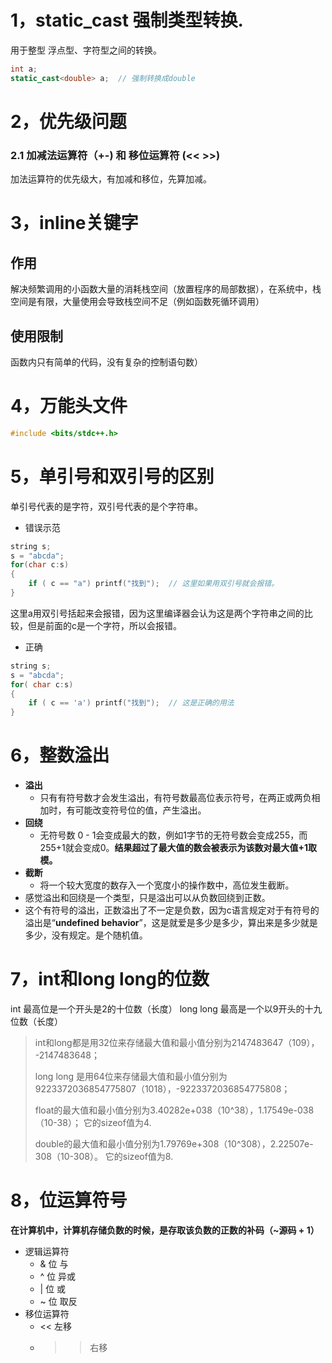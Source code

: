 # 1，static_cast 强制类型转换.
用于整型 浮点型、字符型之间的转换。
```c++
int a;
static_cast<double> a;  // 强制转换成double

```

# 2，优先级问题
### 2.1 加减法运算符（+-) 和 移位运算符 (<< >>)
加法运算符的优先级大，有加减和移位，先算加减。

# 3，inline关键字
## 作用
解决频繁调用的小函数大量的消耗栈空间（放置程序的局部数据），在系统中，栈空间是有限，大量使用会导致栈空间不足（例如函数死循环调用）
## 使用限制
函数内只有简单的代码，没有复杂的控制语句数）

# 4，万能头文件
```c++
#include <bits/stdc++.h>
```

# 5，单引号和双引号的区别
单引号代表的是字符，双引号代表的是个字符串。
- 错误示范
```c++
string s;
s = "abcda";
for(char c:s)
{
	if ( c == "a") printf("找到");  // 这里如果用双引号就会报错。
}
```
这里a用双引号括起来会报错，因为这里编译器会认为这是两个字符串之间的比较，但是前面的c是一个字符，所以会报错。
- 正确
```c++
string s;
s = "abcda";
for( char c:s)
{
	if ( c == 'a') printf("找到");  // 这是正确的用法
}
```

# 6，整数溢出
- **溢出** 
	- 只有有符号数才会发生溢出，有符号数最高位表示符号，在两正或两负相加时，有可能改变符号位的值，产生溢出。
- **回绕** 
	- 无符号数 0 - 1会变成最大的数，例如1字节的无符号数会变成255，而255+1就会变成0。**结果超过了最大值的数会被表示为该数对最大值+1取模。** 
- **截断**
	- 将一个较大宽度的数存入一个宽度小的操作数中，高位发生截断。
- 感觉溢出和回绕是一个类型，只是溢出可以从负数回绕到正数。
- 这个有符号的溢出，正数溢出了不一定是负数，因为c语言规定对于有符号的溢出是“**undefined behavior**”，这是就爱是多少是多少，算出来是多少就是多少，没有规定。是个随机值。
# 7，int和long long的位数
int 最高位是一个开头是2的十位数（长度）
long long 最高是一个以9开头的十九位数（长度）
>int和long都是用32位来存储最大值和最小值分别为2147483647（109）， -2147483648；
>
>long long 是用64位来存储最大值和最小值分别为9223372036854775807（1018），-9223372036854775808；
>
>float的最大值和最小值分别为3.40282e+038（10^38），1.17549e-038（10-38）；   它的sizeof值为4.
>
>double的最大值和最小值分别为1.79769e+308（10^308），2.22507e-308（10-308）。 它的sizeof值为8.

# 8，位运算符号
**在计算机中，计算机存储负数的时候，是存取该负数的正数的补码（~源码 + 1）**
- 逻辑运算符
	- & 位 与
	- ^  位 异或
	- |  位 或
	- ~ 位 取反
- 移位运算符
	- << 左移
	- >> 右移
